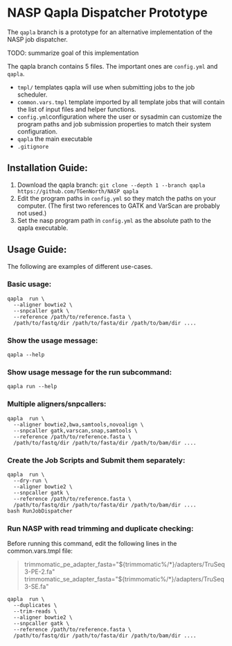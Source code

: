 # NASP Qapla Dispatcher Prototype

The `qapla` branch is a prototype for an alternative implementation of the NASP job dispatcher.

TODO: summarize goal of this implementation

The qapla branch contains 5 files. The important ones are `config.yml` and `qapla`.

- `tmpl/` templates qapla will use when submitting jobs to the job scheduler.
- `common.vars.tmpl` template imported by all template jobs that will contain the list of input files and helper functions.
- `config.yml`configuration where the user or sysadmin can customize the program paths and job submission properties
  to match their system configuration.
- `qapla` the main executable
- `.gitignore`

## Installation Guide:

1. Download the qapla branch: 
  `git clone --depth 1 --branch qapla https://github.com/TGenNorth/NASP qapla`
2. Edit the program paths in `config.yml` so they match the paths on your computer.
  (The first two references to GATK and VarScan are probably not used.)
3. Set the nasp program path in `config.yml` as the absolute path to the qapla executable.

## Usage Guide:

The following are examples of different use-cases.

### Basic usage:

```
qapla  run \
  --aligner bowtie2 \
  --snpcaller gatk \
  --reference /path/to/reference.fasta \
  /path/to/fastq/dir /path/to/fasta/dir /path/to/bam/dir ....
```

### Show the usage message:

```
qapla --help
```

### Show usage message for the run subcommand:

```
qapla run --help
```

### Multiple aligners/snpcallers:

```
qapla  run \
  --aligner bowtie2,bwa,samtools,novoalign \
  --snpcaller gatk,varscan,snap,samtools \
  --reference /path/to/reference.fasta \
  /path/to/fastq/dir /path/to/fasta/dir /path/to/bam/dir ....
```

### Create the Job Scripts and Submit them separately:

```
qapla  run \
  --dry-run \
  --aligner bowtie2 \
  --snpcaller gatk \
  --reference /path/to/reference.fasta \
  /path/to/fastq/dir /path/to/fasta/dir /path/to/bam/dir ....
bash RunJobDispatcher
```


### Run NASP with read trimming and duplicate checking:
Before running this command, edit the following lines in the common.vars.tmpl file:

> trimmomatic_pe_adapter_fasta="${trimmomatic%/*}/adapters/TruSeq3-PE-2.fa"
  trimmomatic_se_adapter_fasta="${trimmomatic%/*}/adapters/TruSeq3-SE.fa"
  
```
qapla  run \
  --duplicates \
  --trim-reads \
  --aligner bowtie2 \
  --snpcaller gatk \
  --reference /path/to/reference.fasta \
  /path/to/fastq/dir /path/to/fasta/dir /path/to/bam/dir ....
```
